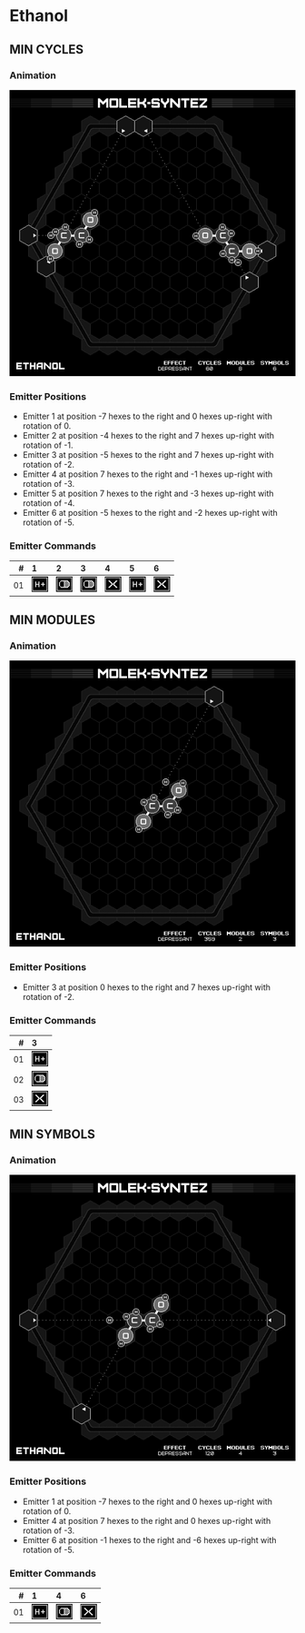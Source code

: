 # Ethanol

## MIN CYCLES

### Animation

![Solution](./../gifs/02/MIN_CYCLES.gif)

### Emitter Positions

- Emitter 1 at position -7 hexes to the right and 0 hexes up-right with rotation of 0.
- Emitter 2 at position -4 hexes to the right and 7 hexes up-right with rotation of -1.
- Emitter 3 at position -5 hexes to the right and 7 hexes up-right with rotation of -2.
- Emitter 4 at position 7 hexes to the right and -1 hexes up-right with rotation of -3.
- Emitter 5 at position 7 hexes to the right and -3 hexes up-right with rotation of -4.
- Emitter 6 at position -5 hexes to the right and -2 hexes up-right with rotation of -5.

### Emitter Commands

|  # |                                                                 1 |                                                                 2 |                                                                 3 |                                                                 4 |                                                                 5 |                                                                 6 |
|---:|:------------------------------------------------------------------|:------------------------------------------------------------------|:------------------------------------------------------------------|:------------------------------------------------------------------|:------------------------------------------------------------------|:------------------------------------------------------------------|
| 01 | ![ADD_H_ATOM](./../instructions/ADD_H_ATOM.png)                   | ![OUTPUT_TARGET](./../instructions/OUTPUT_TARGET.png)             | ![OUTPUT_TARGET](./../instructions/OUTPUT_TARGET.png)             | ![TRASH_TARGET](./../instructions/TRASH_TARGET.png)               | ![ADD_H_ATOM](./../instructions/ADD_H_ATOM.png)                   | ![TRASH_TARGET](./../instructions/TRASH_TARGET.png)               |

## MIN MODULES

### Animation

![Solution](./../gifs/02/MIN_MODULES.gif)

### Emitter Positions

- Emitter 3 at position 0 hexes to the right and 7 hexes up-right with rotation of -2.

### Emitter Commands

|  # |                                                                 3 |
|---:|:------------------------------------------------------------------|
| 01 | ![ADD_H_ATOM](./../instructions/ADD_H_ATOM.png)                   |
| 02 | ![OUTPUT_TARGET](./../instructions/OUTPUT_TARGET.png)             |
| 03 | ![TRASH_TARGET](./../instructions/TRASH_TARGET.png)               |

## MIN SYMBOLS

### Animation

![Solution](./../gifs/02/MIN_SYMBOLS.gif)

### Emitter Positions

- Emitter 1 at position -7 hexes to the right and 0 hexes up-right with rotation of 0.
- Emitter 4 at position 7 hexes to the right and 0 hexes up-right with rotation of -3.
- Emitter 6 at position -1 hexes to the right and -6 hexes up-right with rotation of -5.

### Emitter Commands

|  # |                                                                 1 |                                                                 4 |                                                                 6 |
|---:|:------------------------------------------------------------------|:------------------------------------------------------------------|:------------------------------------------------------------------|
| 01 | ![ADD_H_ATOM](./../instructions/ADD_H_ATOM.png)                   | ![OUTPUT_TARGET](./../instructions/OUTPUT_TARGET.png)             | ![TRASH_TARGET](./../instructions/TRASH_TARGET.png)               |

